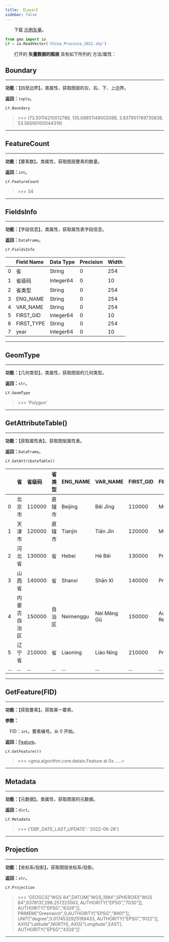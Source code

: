 ```yaml
---
title: 【Layer】
sidebar: false
---
```


&emsp;　下载 [示例矢量](/Open/China_Province_2022.7z)。

```python
from gma import io
LY = io.ReadVector('China_Province_2022.shp')
```

&emsp;　打开的 **矢量数据的图层** 具有如下所列的 方法/属性：

## **Boundary**

---

**功能：**【四至边界】。类属性，获取图层的左、右、下、上边界。

**返回：**`tuple`。

```python
LY.Boundary
```
> \>>> (73.50114210012788, 135.08851148002088, 3.837901789735838, 53.56090105044319)

---

## **FeatureCount**

---

**功能：**【要素数】。类属性，获取图层要素的数量。

**返回：**`int`。

```python
LY.FeatureCount
```
> \>>> 34

---

## **FieldsInfo**

---

**功能：**【字段信息】。类属性，获取属性表字段信息。

**返回：**`DataFrame`。

```python
LY.FieldsInfo
```
|    | Field Name   | Data Type   |   Precision |   Width |
|:---|:-------------|:------------|:------------|:--------|
|  0 | 省           | String      |           0 |     254 |
|  1 | 省级码       | Integer64   |           0 |      10 |
|  2 | 省类型       | String      |           0 |     254 |
|  3 | ENG_NAME     | String      |           0 |     254 |
|  4 | VAR_NAME     | String      |           0 |     254 |
|  5 | FIRST_GID    | Integer64   |           0 |      10 |
|  6 | FIRST_TYPE   | String      |           0 |     254 |
|  7 | year         | Integer64   |           0 |      10 |

---

## **GeomType**

---

**功能：**【几何类型】。类属性，获取图层的几何类型。

**返回：**`str`。

```python
LY.GeomType
```
> \>>> 'Polygon'

---

## **GetAttributeTable**()

---

**功能：**【获取属性表】。获取图层属性表。

**返回：**`DataFrame`。

```python
LY.GetAttributeTable()
```
|    | 省               |   省级码 | 省类型     | ENG_NAME     | VAR_NAME        |   FIRST_GID | FIRST_TYPE        |   year |
|:---|:-----------------|:---------|:-----------|:-------------|:----------------|:------------|:------------------|:-------|
|  0 | 北京市           |   110000 | 直辖市     | Beijing      | Běi Jīng        |      110000 | Municipality      |   2022 |
|  1 | 天津市           |   120000 | 直辖市     | Tianjin      | Tiān Jīn        |      120000 | Municipality      |   2022 |
|  2 | 河北省           |   130000 | 省         | Hebei        | Hé Běi          |      130000 | Province          |   2022 |
|  3 | 山西省           |   140000 | 省         | Shanxi       | Shān Xī         |      140000 | Province          |   2022 |
|  4 | 内蒙古自治区     |   150000 | 自治区     | Neimenggu    | Nèi Měng Gǔ     |      150000 | Autonomous Region |   2022 |
|  5 | 辽宁省           |   210000 | 省         | Liaoning     | Liáo Níng       |      210000 | Province          |   2022 |
|  ... | ...           |   ... | ...         | ...     | ...     |     ... | ...         |   ...|

---

## **GetFeature(FID)**

---

**功能：**【获取要素】。获取某一要素。

**参数：** 

&emsp;FID：`int`。要素编号。从 0 开始。

**返回：**[Feature](Feature.html)。

```python
LY.GetFeature(0)
```
> \>>> <gma.algorithm.core.dataio.Feature at 0x......>

---

## **Metadata**

---

**功能：**【元数据】。类属性，获取图层的元数据。

**返回：**`dict`。

```python
LY.Metadata
```
> \>>> {'DBF_DATE_LAST_UPDATE': '2022-08-28'}

---

## **Projection**

---

**功能：**【坐标系/投影】。获取图层坐标系/投影。

**返回：**`str`。

```python
LY.Projection
```
> \>>> 'GEOGCS["WGS 84",DATUM["WGS_1984",SPHEROID["WGS 84",6378137,298.257223563, AUTHORITY["EPSG","7030"]], AUTHORITY["EPSG","6326"]], PRIMEM["Greenwich",0,AUTHORITY["EPSG","8901"]], UNIT["degree",0.0174532925199433, AUTHORITY["EPSG","9122"]], AXIS["Latitude",NORTH], AXIS["Longitude",EAST], AUTHORITY["EPSG","4326"]]'

---

